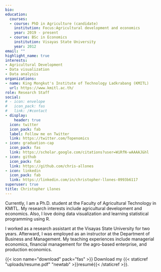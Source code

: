 ```yaml
---
bio: 
education:
  courses:
  - course: PhD in Agriculture (candidate)
    institution: Focus:Agricultural development and economics
    year: 2019 - present
  - course: BSc in Economics
    institution: Visayas State University
    year: 2012
email: ""
highlight_name: true
interests:
- Agricultural Development
- Data visualization
- Data analysis
organizations:
- name: King Mongkut's Institute of Technology Ladkrabang (KMITL)
  url: https://www.kmitl.ac.th/
role: Research Staff
social:
# - icon: envelope
#   icon_pack: fas
#   link: /#contact
- display:
    header: true
  icon: twitter
  icon_pack: fab
  label: Follow me on Twitter
  link: https://twitter.com/Topenomics
- icon: graduation-cap
  icon_pack: fas
  link: https://scholar.google.com/citations?user=WiRfN-wAAAAJ&hl
- icon: github
  icon_pack: fab
  link: https://github.com/chris-allones
- icon: linkedin
  icon_pack: fab
  link: https://linkedin.com/in/christopher-llones-0993b6117
superuser: true
title: Christopher Llones
---
```


Currently, I am a Ph.D. student at the Faculty of Agricultural Technology in KMITL. My research interests include agricultural development and economics. Also, I love doing data visualization and learning statistical programming using R.

I worked as a research assistant at the Visayas State University for two years. Afterward, I was employed as an instructor at the Department of Business and Management. My teaching experiences include managerial economics, financial management for the agro-based enterprise, and production economics.

{{< icon name="download" pack="fas" >}} Download my {{< staticref "uploads/resume.pdf" "newtab" >}}resumé{{< /staticref >}}.

